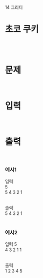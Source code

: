 14 그리디
# 초코 쿠키
<br>
<br>

# 문제 
<br>

# 입력  
<br>

# 출력  
<br>

### 예시1
입력  
5  
5 4 3 2 1   
<br>

출력  
5 4 3 2 1  
<br>

### 예시2
입력
5  
4 3 2 1 1  
<br>

출력  
1 2 3 4 5  
<br>
